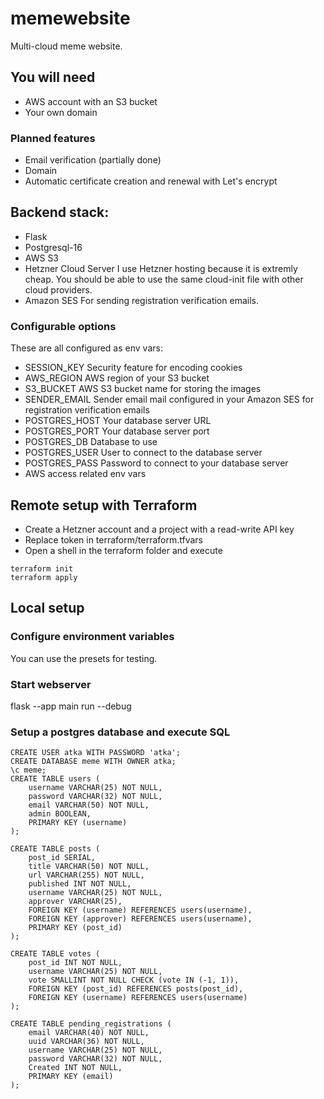 # memewebsite
Multi-cloud meme website.

## You will need
- AWS account with an S3 bucket
- Your own domain

### Planned features
- Email verification (partially done)
- Domain
- Automatic certificate creation and renewal with Let's encrypt

## Backend stack:
- Flask
- Postgresql-16
- AWS S3
- Hetzner Cloud Server
I use Hetzner hosting because it is extremly cheap. You should be able to use the same cloud-init file with other cloud providers.
- Amazon SES
For sending registration verification emails.

### Configurable options
These are all configured as env vars:
- SESSION_KEY
Security feature for encoding cookies
- AWS_REGION
AWS region of your S3 bucket
- S3_BUCKET
AWS S3 bucket name for storing the images
- SENDER_EMAIL
Sender email mail configured in your Amazon SES for registration verification emails
- POSTGRES_HOST
Your database server URL
- POSTGRES_PORT
Your database server port
- POSTGRES_DB
Database to use
- POSTGRES_USER
User to connect to the database server
- POSTGRES_PASS
Password to connect to your database server
- AWS access related env vars

## Remote setup with Terraform
- Create a Hetzner account and a project with a read-write API key
- Replace token in terraform/terraform.tfvars
- Open a shell in the terraform folder and execute
```
terraform init
terraform apply
```

## Local setup

### Configure environment variables
You can use the presets for testing.

### Start webserver
flask --app main run --debug

### Setup a postgres database and execute SQL
```
CREATE USER atka WITH PASSWORD 'atka';
CREATE DATABASE meme WITH OWNER atka;
\c meme;
CREATE TABLE users (
    username VARCHAR(25) NOT NULL,
    password VARCHAR(32) NOT NULL,
    email VARCHAR(50) NOT NULL,
    admin BOOLEAN,
    PRIMARY KEY (username)
);

CREATE TABLE posts (
    post_id SERIAL,
    title VARCHAR(50) NOT NULL,
    url VARCHAR(255) NOT NULL,
    published INT NOT NULL,
    username VARCHAR(25) NOT NULL,
    approver VARCHAR(25),
    FOREIGN KEY (username) REFERENCES users(username),
    FOREIGN KEY (approver) REFERENCES users(username),
	PRIMARY KEY (post_id)
);

CREATE TABLE votes (
	post_id INT NOT NULL,
	username VARCHAR(25) NOT NULL,
	vote SMALLINT NOT NULL CHECK (vote IN (-1, 1)),
	FOREIGN KEY (post_id) REFERENCES posts(post_id),
	FOREIGN KEY (username) REFERENCES users(username)
);

CREATE TABLE pending_registrations (
    email VARCHAR(40) NOT NULL,
    uuid VARCHAR(36) NOT NULL,
	username VARCHAR(25) NOT NULL,
    password VARCHAR(32) NOT NULL,
    Created INT NOT NULL,
    PRIMARY KEY (email)
);
```